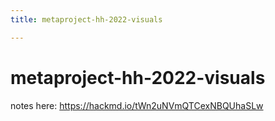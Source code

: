 ```yaml
---
title: metaproject-hh-2022-visuals

---
```


# metaproject-hh-2022-visuals

notes here: https://hackmd.io/tWn2uNVmQTCexNBQUhaSLw

